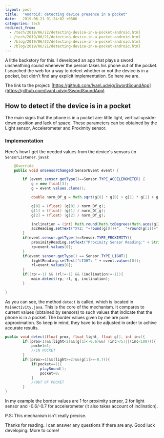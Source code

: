 ```yaml
---
layout: post
title:  "Android: detecting device presence in a pocket"
date:   2019-06-21 01:24:02 +0300
categories: tech
redirect_from:
  - /tech/2019/06/22/detecting-device-in-a-pocket-android.html
  - /tech/2019/06/21/detecting-device-in-a-pocket-android.html
  - /blog/2019/06/22/detecting-device-in-a-pocket-android.html
  - /blog/2019/06/21/detecting-device-in-a-pocket-android.html
---
```


A little backstory for this. I developed an app that plays a sword unsheathing sound whenever the person takes his phone out of the pocket. I searched the web for a way to detect whether or not the device is in a pocket, but didn't find any explicit implementation. So here we are.

The link to the project: [https://github.com/IvanLudvig/SwordSoundApp](https://github.com/IvanLudvig/SwordSoundApp)

## How to detect if the device is in a pocket

The main signs that the phone is in a pocket are: little light, vertical upside-down position and lack of space.
These parameters can be obtained by the Light sensor, Accelerometer and Proximity sensor.

### Implementation

Here's how I get the needed values from the device's sensors (in `SensorListener.java`):

```java
    @Override
    public void onSensorChanged(SensorEvent event) {

        if (event.sensor.getType()==Sensor.TYPE_ACCELEROMETER) {
            g = new float[3];
            g = event.values.clone();

            double norm_Of_g = Math.sqrt(g[0] * g[0] + g[1] * g[1] + g[2] * g[2]);

            g[0] = (float) (g[0] / norm_Of_g);
            g[1] = (float) (g[1] / norm_Of_g);
            g[2] = (float) (g[2] / norm_Of_g);

            inclination = (int) Math.round(Math.toDegrees(Math.acos(g[2])));
            accReading.setText("XYZ: "+round(g[0])+",  "+round(g[1])+",  "+round(g[2])+"  inc: "+inclination);
        }
        if(event.sensor.getType()==Sensor.TYPE_PROXIMITY){
            proximityReading.setText("Proximity Sensor Reading:" + String.valueOf(event.values[0]));
            rp=event.values[0];
        }
        if(event.sensor.getType() == Sensor.TYPE_LIGHT){
            lightReading.setText("LIGHT: " + event.values[0]);
            rl=event.values[0];
        }
        if((rp!=-1) && (rl!=-1) && (inclination!=-1)){
            main.detect(rp, rl, g, inclination);
        }

}
```


As you can see, the method `detect` is called, which is located in `MainActivity.java`. This is the core of the mechanism.
It compares to current values (obtained by sensors) to such values that indicate that the phone is in a pocket. The border values given by me are pure approximation. So keep in mind, they have to be adjusted in order to achive accurate results.

```java
public void detect(float prox, float light, float g[], int inc){
        if((prox<1)&&(light<2)&&(g[1]<-0.6)&&( (inc>75)||(inc<100))){
            pocket=1;
            //IN POCKET
        }
        if((prox>=1)&&(light>=2)&&(g[1]>=-0.7)){
            if(pocket==1){
                playSound();
                pocket=0;
            }
            //OUT OF POCKET
        }
}
```


In my example the border values are 1 for proximity sensor, 2 for light sensor and -0.6/-0.7 for accelerometer (it also takes account of inclination).

P.S: This mechanism isn't really precise.



Thanks for reading. I can answer any questions if there are any. Good luck developing. More to come! 

